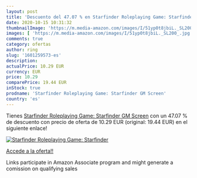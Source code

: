 ```yaml
---
layout: post
title: 'Descuento del 47.07 % en Starfinder Roleplaying Game: Starfinder '
date: 2020-10-15 10:31:32
thumbnailImage: 'https://m.media-amazon.com/images/I/51yp0t8jbiL._SL200_.jpg'
images: [ 'https://m.media-amazon.com/images/I/51yp0t8jbiL._SL200_.jpg' ]
comments: true
category: ofertas
author: ring
slug: '1601259573-es'
description:
actualPrice: 10.29 EUR
currency: EUR
price: 10.29
comparePrice: 19.44 EUR
inStock: true
prodname: 'Starfinder Roleplaying Game: Starfinder GM Screen'
country: 'es'
---
```


Tienes [Starfinder Roleplaying Game: Starfinder GM Screen](https://www.amazon.es/dp/1601259573/?tag=tolees-21) con un 47.07 % de descuento con precio de oferta de 10.29 EUR (original: 19.44 EUR) en el siguiente enlace!

[![Starfinder Roleplaying Game: Starfinder ](https://m.media-amazon.com/images/I/51yp0t8jbiL._SL200_.jpg)](https://www.amazon.es/dp/1601259573/?tag=tolees-21)

[Accede a la oferta!!](https://www.amazon.es/dp/1601259573/?tag=tolees-21)

Links participate in Amazon Associate program and might generate a comission on qualifying sales



